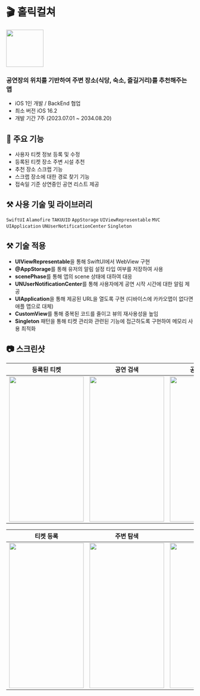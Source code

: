 # 🎬 홀릭컬쳐
<img src="https://github.com/Holiculture/Holiculture_iOS/assets/126135097/9f0cc60c-8c2e-437f-bf2b-97a89fc96331" width="100" height="100"/>

### 공연장의 위치를 기반하여 주변 장소(식당, 숙소, 즐길거리)를 추천해주는 앱
- iOS 1인 개발 / BackEnd 협업
- 최소 버전 iOS 16.2
- 개발 기간 7주 (2023.07.01 ~ 2034.08.20)

## 📝 주요 기능
- 사용자 티켓 정보 등록 및 수정
- 등록된 티켓 장소 주변 시설 추천
- 추천 장소 스크랩 기능
- 스크랩 장소에 대한 경로 찾기 기능
- 접속일 기준 상연중인 공연 리스트 제공

## ⚒️ 사용 기술 및 라이브러리
`SwiftUI` `Alamofire` `TAKUUID` `AppStorage` `UIViewRepresentable` `MVC` `UIApplication` `UNUserNotificationCenter` `Singleton`


## ⚒️ 기술 적용
- **UIViewRepresentable**을 통해 SwiftUI에서 WebView 구현
- **@AppStorage**를 통해 유저의 알림 설정 타입 여부를 저장하여 사용
- **scenePhase**를 통해 앱의 scene 상태에 대하여 대응
- **UNUserNotificationCenter**를 통해 사용자에게 공연 시작 시간에 대한 알림 제공
- **UIApplication**을 통해 제공된 URL을 열도록 구현 (디바이스에 카카오맵이 없다면 애플 맵으로 대체)
- **CustomView**를 통해 중복된 코드를 줄이고 뷰의 재사용성을 높임
- **Singleton** 패턴을 통해 티켓 관리와 관련된 기능에 접근하도록 구현하여 메모리 사용 최적화


## 📷 스크린샷
|등록된 티켓|공연 검색|공연 상세정보|현재 상영중인 공연|
|:---:|:---:|:---:|:---:|
|<img src="https://github.com/Holiculture/Holiculture_iOS/assets/126135097/9cee3c55-81b3-4419-9cd5-b619f854f1b7" width="200" height="390"/>|<img src="https://github.com/Holiculture/Holiculture_iOS/assets/126135097/d8764c12-3cb0-41e5-8732-19eb2871a332" width="200" height="390"/>|<img src="https://github.com/Holiculture/Holiculture_iOS/assets/126135097/6424e1aa-ceeb-443a-a0e7-4d9fb8bab709" width="200" height="390"/>|<img src="https://github.com/Holiculture/Holiculture_iOS/assets/126135097/ca018e2f-5058-473c-94b2-2b56d0c71e7e" width="200" height="390"/>|


|티켓 등록|주변 탐색|길찾기|
|:---:|:---:|:---:|
|<img src="https://github.com/Holiculture/Holiculture_iOS/assets/126135097/8683fc90-c300-469a-9590-9abf58bb3eae" width="200" height="390"/>|<img src="https://github.com/Holiculture/Holiculture_iOS/assets/126135097/c9ff7dea-5b8f-428a-8741-19ec02244936" width="200" height="390"/>|<img src="https://github.com/Holiculture/Holiculture_iOS/assets/126135097/e6700965-c100-4dfb-9a0d-9cb04aad0226" width="200" height="390"/>|

